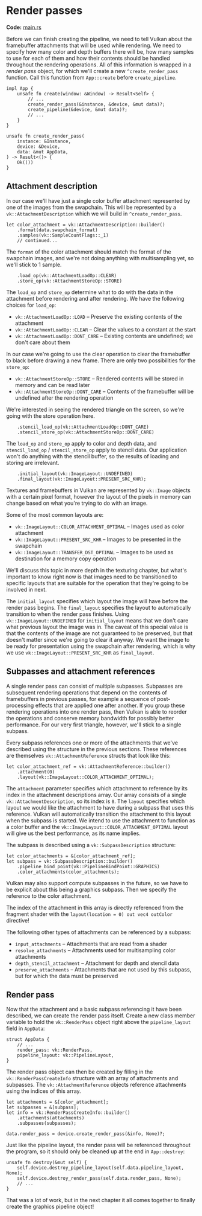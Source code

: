 # Render passes

**Code:** [main.rs](https://github.com/KyleMayes/vulkanalia/tree/master/tutorial/src/11_render_passes.rs)

Before we can finish creating the pipeline, we need to tell Vulkan about the framebuffer attachments that will be used while rendering. We need to specify how many color and depth buffers there will be, how many samples to use for each of them and how their contents should be handled throughout the rendering operations. All of this information is wrapped in a *render pass* object, for which we'll create a new `^create_render_pass` function. Call this function from `App::create` before `create_pipeline`.

```rust,noplaypen
impl App {
    unsafe fn create(window: &Window) -> Result<Self> {
        // ...
        create_render_pass(&instance, &device, &mut data)?;
        create_pipeline(&device, &mut data)?;
        // ...
    }
}

unsafe fn create_render_pass(
    instance: &Instance,
    device: &Device,
    data: &mut AppData,
) -> Result<()> {
    Ok(())
}
```

## Attachment description

In our case we'll have just a single color buffer attachment represented by one of the images from the swapchain. This will be represented by a `vk::AttachmentDescription` which we will build in `^create_render_pass`.

```rust,noplaypen
let color_attachment = vk::AttachmentDescription::builder()
    .format(data.swapchain_format)
    .samples(vk::SampleCountFlags::_1)
    // continued...
```

The `format` of the color attachment should match the format of the swapchain images, and we're not doing anything with multisampling yet, so we'll stick to 1 sample.

```rust,noplaypen
    .load_op(vk::AttachmentLoadOp::CLEAR)
    .store_op(vk::AttachmentStoreOp::STORE)
```

The `load_op` and `store_op` determine what to do with the data in the attachment before rendering and after rendering. We have the following choices for `load_op`:

* `vk::AttachmentLoadOp::LOAD` &ndash; Preserve the existing contents of the attachment
* `vk::AttachmentLoadOp::CLEAR` &ndash; Clear the values to a constant at the start
* `vk::AttachmentLoadOp::DONT_CARE` &ndash; Existing contents are undefined; we don't care about them

In our case we're going to use the clear operation to clear the framebuffer to black before drawing a new frame. There are only two possibilities for the `store_op`:

* `vk::AttachmentStoreOp::STORE` &ndash; Rendered contents will be stored in memory and can be read later
* `vk::AttachmentStoreOp::DONT_CARE` &ndash; Contents of the framebuffer will be undefined after the rendering operation

We're interested in seeing the rendered triangle on the screen, so we're going with the store operation here.

```rust,noplaypen
    .stencil_load_op(vk::AttachmentLoadOp::DONT_CARE)
    .stencil_store_op(vk::AttachmentStoreOp::DONT_CARE)
```

The `load_op` and `store_op` apply to color and depth data, and `stencil_load_op` / `stencil_store_op` apply to stencil data. Our application won't do anything with the stencil buffer, so the results of loading and storing are irrelevant.

```rust,noplaypen
    .initial_layout(vk::ImageLayout::UNDEFINED)
    .final_layout(vk::ImageLayout::PRESENT_SRC_KHR);
```

Textures and framebuffers in Vulkan are represented by `vk::Image` objects with a certain pixel format, however the layout of the pixels in memory can change based on what you're trying to do with an image.

Some of the most common layouts are:

* `vk::ImageLayout::COLOR_ATTACHMENT_OPTIMAL` &ndash; Images used as color attachment
* `vk::ImageLayout::PRESENT_SRC_KHR` &ndash; Images to be presented in the swapchain
* `vk::ImageLayout::TRANSFER_DST_OPTIMAL` &ndash; Images to be used as destination for a memory copy operation

We'll discuss this topic in more depth in the texturing chapter, but what's important to know right now is that images need to be transitioned to specific layouts that are suitable for the operation that they're going to be involved in next.

The `initial_layout` specifies which layout the image will have before the render pass begins. The `final_layout` specifies the layout to automatically transition to when the render pass finishes. Using `vk::ImageLayout::UNDEFINED` for `initial_layout` means that we don't care what previous layout the image was in. The caveat of this special value is that the contents of the image are not guaranteed to be preserved, but that doesn't matter since we're going to clear it anyway. We want the image to be ready for presentation using the swapchain after rendering, which is why we use `vk::ImageLayout::PRESENT_SRC_KHR` as `final_layout`.

## Subpasses and attachment references

A single render pass can consist of multiple subpasses. Subpasses are subsequent rendering operations that depend on the contents of framebuffers in previous passes, for example a sequence of post-processing effects that are applied one after another. If you group these rendering operations into one render pass, then Vulkan is able to reorder the operations and conserve memory bandwidth for possibly better performance. For our very first triangle, however, we'll stick to a single subpass.

Every subpass references one or more of the attachments that we've described using the structure in the previous sections. These references are themselves `vk::AttachmentReference` structs that look like this:

```rust,noplaypen
let color_attachment_ref = vk::AttachmentReference::builder()
    .attachment(0)
    .layout(vk::ImageLayout::COLOR_ATTACHMENT_OPTIMAL);
```

The `attachment` parameter specifies which attachment to reference by its index in the attachment descriptions array. Our array consists of a single `vk::AttachmentDescription`, so its index is `0`. The `layout` specifies which layout we would like the attachment to have during a subpass that uses this reference. Vulkan will automatically transition the attachment to this layout when the subpass is started. We intend to use the attachment to function as a color buffer and the `vk::ImageLayout::COLOR_ATTACHMENT_OPTIMAL` layout will give us the best performance, as its name implies.

The subpass is described using a `vk::SubpassDescription` structure:

```rust,noplaypen
let color_attachments = &[color_attachment_ref];
let subpass = vk::SubpassDescription::builder()
    .pipeline_bind_point(vk::PipelineBindPoint::GRAPHICS)
    .color_attachments(color_attachments);
```

Vulkan may also support compute subpasses in the future, so we have to be explicit about this being a graphics subpass. Then we specify the reference to the color attachment.

The index of the attachment in this array is directly referenced from the fragment shader with the `layout(location = 0) out vec4 outColor` directive!

The following other types of attachments can be referenced by a subpass:

* `input_attachments` &ndash; Attachments that are read from a shader
* `resolve_attachments` &ndash; Attachments used for multisampling color attachments
* `depth_stencil_attachment` &ndash; Attachment for depth and stencil data
* `preserve_attachments` &ndash; Attachments that are not used by this subpass, but for which the data must be preserved

## Render pass

Now that the attachment and a basic subpass referencing it have been described, we can create the render pass itself. Create a new class member variable to hold the `vk::RenderPass` object right above the `pipeline_layout` field in `AppData`:

```rust,noplaypen
struct AppData {
    // ...
    render_pass: vk::RenderPass,
    pipeline_layout: vk::PipelineLayout,
}
```

The render pass object can then be created by filling in the `vk::RenderPassCreateInfo` structure with an array of attachments and subpasses. The `vk::AttachmentReference` objects reference attachments using the indices of this array.

```rust,noplaypen
let attachments = &[color_attachment];
let subpasses = &[subpass];
let info = vk::RenderPassCreateInfo::builder()
    .attachments(attachments)
    .subpasses(subpasses);

data.render_pass = device.create_render_pass(&info, None)?;
```

Just like the pipeline layout, the render pass will be referenced throughout the program, so it should only be cleaned up at the end in `App::destroy`:

```rust,noplaypen
unsafe fn destroy(&mut self) {
    self.device.destroy_pipeline_layout(self.data.pipeline_layout, None);
    self.device.destroy_render_pass(self.data.render_pass, None);
    // ...
}
```

That was a lot of work, but in the next chapter it all comes together to finally create the graphics pipeline object!

